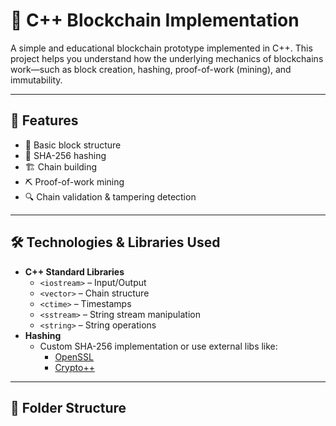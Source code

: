 # 🔗 C++ Blockchain Implementation

A simple and educational blockchain prototype implemented in C++. This project helps you understand how the underlying mechanics of blockchains work—such as block creation, hashing, proof-of-work (mining), and immutability.

---

## 📌 Features

- 🧱 Basic block structure
- 🔐 SHA-256 hashing
- 🏗️ Chain building
- ⛏️ Proof-of-work mining
- 🔍 Chain validation & tampering detection

---

## 🛠️ Technologies & Libraries Used

- **C++ Standard Libraries**
  - `<iostream>` – Input/Output
  - `<vector>` – Chain structure
  - `<ctime>` – Timestamps
  - `<sstream>` – String stream manipulation
  - `<string>` – String operations
- **Hashing**
  - Custom SHA-256 implementation or use external libs like:
    - [OpenSSL](https://www.openssl.org/)
    - [Crypto++](https://www.cryptopp.com/)

---

## 📁 Folder Structure

